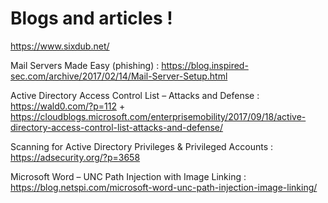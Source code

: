 # Blogs and articles !

https://www.sixdub.net/

Mail Servers Made Easy (phishing) : https://blog.inspired-sec.com/archive/2017/02/14/Mail-Server-Setup.html

Active Directory Access Control List – Attacks and Defense : https://wald0.com/?p=112 + https://cloudblogs.microsoft.com/enterprisemobility/2017/09/18/active-directory-access-control-list-attacks-and-defense/

Scanning for Active Directory Privileges & Privileged Accounts : https://adsecurity.org/?p=3658

Microsoft Word – UNC Path Injection with Image Linking : https://blog.netspi.com/microsoft-word-unc-path-injection-image-linking/


